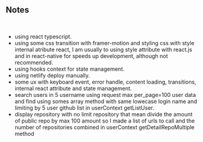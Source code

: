 


## Notes
<div>
  <br>
</div>

- using react typescript.
- using some css transition with framer-motion and styling css with style internal atribute react, I am usually to using style attribute with react.js and in react-native for speeds up development, although not recommended. 
- using hooks context for state management.
- using netlify deploy manually.
- some ux with keyboard event, error handle, content loading, transitions, internal react attribute and state management.
- search users in 5 username using request max per_page=100 user data and find using somes array method with same lowecase login name and limiting by 5 user github list in userContext getListUser.
- display repository with no limit repository that mean divide the amount of public repo by max 100 amount so I made a list of urls to call and the number of repositories combined in userContext getDetailRepoMultiple method


